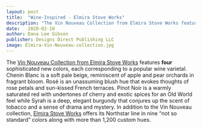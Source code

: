```yaml
---
layout: post
title:  "Wine-Inspired - Elmira Stove Works"
description: "The Vin Nouveau Collection from Elmira Stove Works features four sophisticated new colors, each corresponding to a popular wine varietal."
date:   2020-02-10
author: Dana Lee Gibson
publisher: Designs Direct Publishing LLC
image: Elmira-Vin-Nouveau-collection.jpg
---
```


The [Vin Nouveau Collection from Elmira Stove Works](https://www.elmirastoveworks.com/) features **four** sophisticated new colors, each corresponding to a popular wine varietal. Chenin Blanc is a soft pale beige, reminiscent of apple and pear orchards in fragrant bloom. Rosé is an unassuming blush hue that evokes thoughts of rose petals and sun-kissed French terraces.<!--more--> Pinot Noir is a warmly saturated red with undertones of cherry and exotic spices for an Old World feel while Syrah is a deep, elegant burgundy that conjures up the scent of tobacco and a sense of drama and mystery. In addition to the Vin Nouveau collection, [Elmira Stove Works](https://www.elmirastoveworks.com/) offers its Northstar line in nine “not so standard” colors along with more than 1,200 custom hues.
